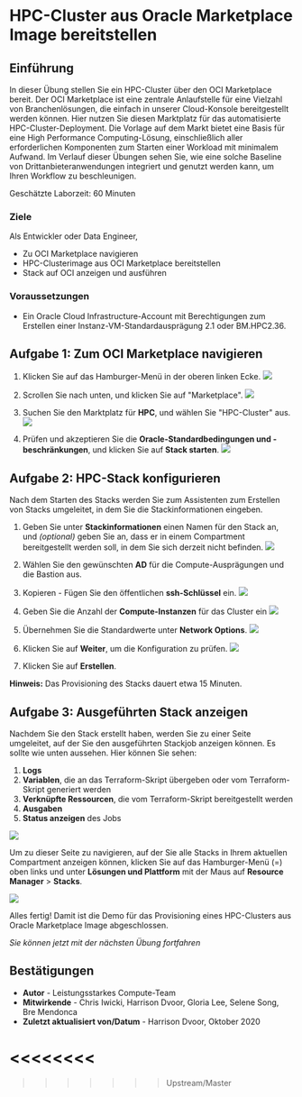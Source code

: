 # HPC-Cluster aus Oracle Marketplace Image bereitstellen

## Einführung

In dieser Übung stellen Sie ein HPC-Cluster über den OCI Marketplace bereit. Der OCI Marketplace ist eine zentrale Anlaufstelle für eine Vielzahl von Branchenlösungen, die einfach in unserer Cloud-Konsole bereitgestellt werden können. Hier nutzen Sie diesen Marktplatz für das automatisierte HPC-Cluster-Deployment. Die Vorlage auf dem Markt bietet eine Basis für eine High Performance Computing-Lösung, einschließlich aller erforderlichen Komponenten zum Starten einer Workload mit minimalem Aufwand. Im Verlauf dieser Übungen sehen Sie, wie eine solche Baseline von Drittanbieteranwendungen integriert und genutzt werden kann, um Ihren Workflow zu beschleunigen.

Geschätzte Laborzeit: 60 Minuten

### Ziele

Als Entwickler oder Data Engineer,

*   Zu OCI Marketplace navigieren
*   HPC-Clusterimage aus OCI Marketplace bereitstellen
*   Stack auf OCI anzeigen und ausführen

### Voraussetzungen

*   Ein Oracle Cloud Infrastructure-Account mit Berechtigungen zum Erstellen einer Instanz-VM-Standardausprägung 2.1 oder BM.HPC2.36.

## Aufgabe 1: Zum OCI Marketplace navigieren

1.  Klicken Sie auf das Hamburger-Menü in der oberen linken Ecke. ![](./images/click_hamburger.png)
    
2.  Scrollen Sie nach unten, und klicken Sie auf "Marketplace". ![](./images/click_marketplace.png)
    
3.  Suchen Sie den Marktplatz für **HPC**, und wählen Sie "HPC-Cluster" aus. ![](./images/marketplace.png)
    
4.  Prüfen und akzeptieren Sie die **Oracle-Standardbedingungen und -beschränkungen**, und klicken Sie auf **Stack starten**. ![](./images/launch_stack.png)
    

## Aufgabe 2: HPC-Stack konfigurieren

Nach dem Starten des Stacks werden Sie zum Assistenten zum Erstellen von Stacks umgeleitet, in dem Sie die Stackinformationen eingeben.

1.  Geben Sie unter **Stackinformationen** einen Namen für den Stack an, und _(optional)_ geben Sie an, dass er in einem Compartment bereitgestellt werden soll, in dem Sie sich derzeit nicht befinden. ![](./images/stack_p1.png)
    
2.  Wählen Sie den gewünschten **AD** für die Compute-Ausprägungen und die Bastion aus.
    
3.  Kopieren - Fügen Sie den öffentlichen **ssh-Schlüssel** ein. ![](./images/stack_p2_1.png)
    
4.  Geben Sie die Anzahl der **Compute-Instanzen** für das Cluster ein ![](./images/stack_p2_2.png)
    
5.  Übernehmen Sie die Standardwerte unter **Network Options**. ![](./images/stack_p2_3.png)
    
6.  Klicken Sie auf **Weiter**, um die Konfiguration zu prüfen. ![](./images/stack_p3.png)
    
7.  Klicken Sie auf **Erstellen**.
    

**Hinweis:** Das Provisioning des Stacks dauert etwa 15 Minuten.

## Aufgabe 3: Ausgeführten Stack anzeigen

Nachdem Sie den Stack erstellt haben, werden Sie zu einer Seite umgeleitet, auf der Sie den ausgeführten Stackjob anzeigen können. Es sollte wie unten aussehen. Hier können Sie sehen:

1.  **Logs**
2.  **Variablen**, die an das Terraform-Skript übergeben oder vom Terraform-Skript generiert werden
3.  **Verknüpfte Ressourcen**, die vom Terraform-Skript bereitgestellt werden
4.  **Ausgaben**
5.  **Status anzeigen** des Jobs

![](./images/stack_detail_provisioning.png)

Um zu dieser Seite zu navigieren, auf der Sie alle Stacks in Ihrem aktuellen Compartment anzeigen können, klicken Sie auf das Hamburger-Menü (=) oben links und unter **Lösungen und Plattform** mit der Maus auf **Resource Manager** > **Stacks**.

![](./images/nav_resource_manager.png)

Alles fertig! Damit ist die Demo für das Provisioning eines HPC-Clusters aus Oracle Marketplace Image abgeschlossen.

_Sie können jetzt mit der nächsten Übung fortfahren_

## Bestätigungen

*   **Autor** - Leistungsstarkes Compute-Team
*   **Mitwirkende** - Chris Iwicki, Harrison Dvoor, Gloria Lee, Selene Song, Bre Mendonca
*   **Zuletzt aktualisiert von/Datum** - Harrison Dvoor, Oktober 2020

# <<<<<<<<

> > > > > > > Upstream/Master
